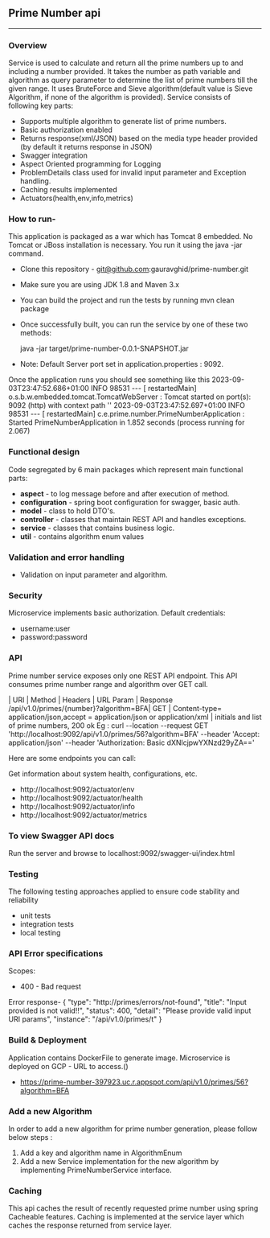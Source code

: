 Prime Number api
-------------------------
-------------------------

### Overview
Service is used to calculate and return all the prime numbers up to and including a number provided.
It takes the number as path variable and algorithm as query parameter to determine the list of prime numbers till the given range.
It uses BruteForce and Sieve algorithm(default value is Sieve Algorithm, if none of the algorithm is provided).
Service consists of following key parts:
* Supports multiple algorithm to generate list of  prime numbers.
* Basic authorization enabled
* Returns response(xml/JSON) based on the media type header provided (by default it returns response in JSON)
* Swagger integration
* Aspect Oriented programming for Logging
* ProblemDetails class used for invalid input parameter and Exception handling.
* Caching results implemented
* Actuators(health,env,info,metrics)
  
### How to run-
This application is packaged as a war which has Tomcat 8 embedded. No Tomcat or JBoss installation is necessary. You run it using the java -jar command.
* Clone this repository - git@github.com:gauravghid/prime-number.git
* Make sure you are using JDK 1.8 and Maven 3.x
* You can build the project and run the tests by running mvn clean package
* Once successfully built, you can run the service by one of these two methods:

    java -jar target/prime-number-0.0.1-SNAPSHOT.jar

* Note: Default Server port  set in application.properties : 9092.

Once the application runs you should see something like this
2023-09-03T23:47:52.686+01:00  INFO 98531 --- [  restartedMain] o.s.b.w.embedded.tomcat.TomcatWebServer  : Tomcat started on port(s): 9092 (http) with context path ''
2023-09-03T23:47:52.697+01:00  INFO 98531 --- [  restartedMain] c.e.prime.number.PrimeNumberApplication  : Started PrimeNumberApplication in 1.852 seconds (process running for 2.067)




### Functional design
Code segregated by 6 main packages which represent main functional parts:
* **aspect** - to log message before and after execution of method.
* **configuration** - spring boot configuration for swagger, basic auth.
* **model** - class to hold DTO's.
* **controller** - classes that maintain REST API and handles exceptions.
* **service** - classes that contains business logic.
* **util** - contains algorithm enum values

### Validation and error handling
* Validation on input parameter and algorithm.

### Security
Microservice implements basic authorization.
Default credentials:
* username:user
* password:password

### API
Prime number service exposes only one REST API endpoint.
This API consumes prime number range and algorithm over GET call.

| URI | Method | Headers | URL Param | Response
/api/v1.0/primes/{number}?algorithm=BFA| GET | Content-type= application/json,accept = application/json or application/xml | initials and list of prime numbers, 200 ok
Eg :
curl --location --request GET 'http://localhost:9092/api/v1.0/primes/56?algorithm=BFA' --header 'Accept: application/json' --header 'Authorization: Basic dXNlcjpwYXNzd29yZA=='

Here are some endpoints you can call:

Get information about system health, configurations, etc.
* http://localhost:9092/actuator/env
* http://localhost:9092/actuator/health
* http://localhost:9092/actuator/info
* http://localhost:9092/actuator/metrics

### To view Swagger API docs
Run the server and browse to localhost:9092/swagger-ui/index.html

### Testing
The following testing approaches applied to ensure code stability and reliability
* unit tests
* integration tests
* local testing

### API Error specifications
Scopes:
* 400 - Bad request

Error response-
{
"type": "http://primes/errors/not-found",
"title": "Input provided is not valid!!",
"status": 400,
"detail": "Please provide valid input URI params",
"instance": "/api/v1.0/primes/t"
}


### Build & Deployment
Application contains DockerFile to generate image.
Microservice is deployed on GCP - URL to access.()
* https://prime-number-397923.uc.r.appspot.com/api/v1.0/primes/56?algorithm=BFA

### Add a new Algorithm
In order to add a new algorithm for prime number generation, please follow below steps :
1. Add a key and algorithm name in AlgorithmEnum
2. Add a new Service implementation for the new algorithm by implementing PrimeNumberService interface.

### Caching
This api caches the result of recently requested prime number using spring Cacheable features.
Caching is implemented at the service layer which caches the response returned from service layer.
